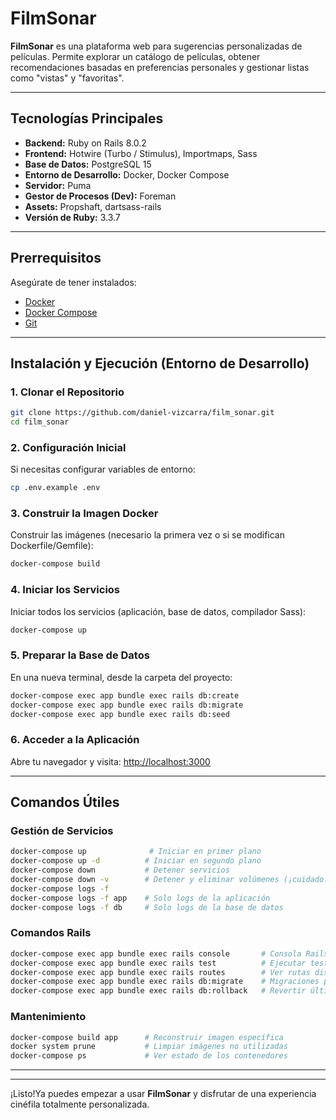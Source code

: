 # FilmSonar

**FilmSonar** es una plataforma web para sugerencias personalizadas de películas. Permite explorar un catálogo de películas, obtener recomendaciones basadas en preferencias personales y gestionar listas como "vistas" y "favoritas".

---

## Tecnologías Principales

- **Backend:** Ruby on Rails 8.0.2  
- **Frontend:** Hotwire (Turbo / Stimulus), Importmaps, Sass  
- **Base de Datos:** PostgreSQL 15  
- **Entorno de Desarrollo:** Docker, Docker Compose  
- **Servidor:** Puma  
- **Gestor de Procesos (Dev):** Foreman  
- **Assets:** Propshaft, dartsass-rails  
- **Versión de Ruby:** 3.3.7

---

## Prerrequisitos

Asegúrate de tener instalados:

- [Docker](https://www.docker.com/)
- [Docker Compose](https://docs.docker.com/compose/)
- [Git](https://git-scm.com/)

---

## Instalación y Ejecución (Entorno de Desarrollo)

### 1. Clonar el Repositorio

```bash
git clone https://github.com/daniel-vizcarra/film_sonar.git
cd film_sonar
```

### 2. Configuración Inicial

Si necesitas configurar variables de entorno:

```bash
cp .env.example .env
```

### 3. Construir la Imagen Docker

Construir las imágenes (necesario la primera vez o si se modifican Dockerfile/Gemfile):

```bash
docker-compose build
```

### 4. Iniciar los Servicios

Iniciar todos los servicios (aplicación, base de datos, compilador Sass):

```bash
docker-compose up
```

### 5. Preparar la Base de Datos

En una nueva terminal, desde la carpeta del proyecto:

```bash
docker-compose exec app bundle exec rails db:create
docker-compose exec app bundle exec rails db:migrate
docker-compose exec app bundle exec rails db:seed
```

### 6. Acceder a la Aplicación

Abre tu navegador y visita: [http://localhost:3000](http://localhost:3000)

---

## Comandos Útiles

### Gestión de Servicios

```bash
docker-compose up              # Iniciar en primer plano
docker-compose up -d          # Iniciar en segundo plano
docker-compose down           # Detener servicios
docker-compose down -v        # Detener y eliminar volúmenes (¡cuidado: borra la BD!)
docker-compose logs -f
docker-compose logs -f app    # Solo logs de la aplicación
docker-compose logs -f db     # Solo logs de la base de datos
```

### Comandos Rails

```bash
docker-compose exec app bundle exec rails console       # Consola Rails
docker-compose exec app bundle exec rails test          # Ejecutar tests
docker-compose exec app bundle exec rails routes        # Ver rutas disponibles
docker-compose exec app bundle exec rails db:migrate    # Migraciones pendientes
docker-compose exec app bundle exec rails db:rollback   # Revertir última migración
```

### Mantenimiento

```bash
docker-compose build app      # Reconstruir imagen específica
docker system prune           # Limpiar imágenes no utilizadas
docker-compose ps             # Ver estado de los contenedores
```

---


---

¡Listo!Ya puedes empezar a usar **FilmSonar** y disfrutar de una experiencia cinéfila totalmente personalizada.


